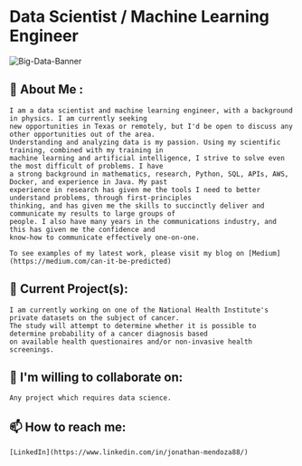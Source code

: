 # Data Scientist / Machine Learning Engineer
![Big-Data-Banner](https://raw.githubusercontent.com/jonathanmendoza-tx/jonathanmendoza-tx/main/Images/big-data-banner.jpg)

## 👋 About Me :
    I am a data scientist and machine learning engineer, with a background in physics. I am currently seeking
    new opportunities in Texas or remotely, but I'd be open to discuss any other opportunities out of the area. 
    Understanding and analyzing data is my passion. Using my scientific training, combined with my training in 
    machine learning and artificial intelligence, I strive to solve even the most difficult of problems. I have 
    a strong background in mathematics, research, Python, SQL, APIs, AWS, Docker, and experience in Java. My past 
    experience in research has given me the tools I need to better understand problems, through first-principles 
    thinking, and has given me the skills to succinctly deliver and communicate my results to large groups of 
    people. I also have many years in the communications industry, and this has given me the confidence and 
    know-how to communicate effectively one-on-one. 

    To see examples of my latest work, please visit my blog on [Medium](https://medium.com/can-it-be-predicted)


## 🔭 Current Project(s):
    I am currently working on one of the National Health Institute's private datasets on the subject of cancer. 
    The study will attempt to determine whether it is possible to determine probability of a cancer diagnosis based 
    on available health questionaires and/or non-invasive health screenings.

## 👯 I'm willing to collaborate on:
    Any project which requires data science.

## 📫 How to reach me:
    [LinkedIn](https://www.linkedin.com/in/jonathan-mendoza88/)

